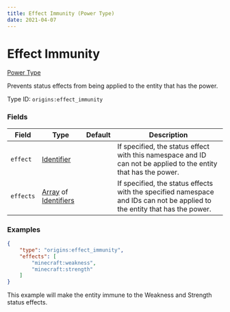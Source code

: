 ```yaml
---
title: Effect Immunity (Power Type)
date: 2021-04-07
---
```


# Effect Immunity

[Power Type](../power_types.md)

Prevents status effects from being applied to the entity that has the power.

Type ID: `origins:effect_immunity`


### Fields

Field  | Type | Default | Description
-------|------|---------|-------------
`effect` | [Identifier](../data_types/identifier.md) |  | If specified, the status effect with this namespace and ID can not be applied to the entity that has the power.
`effects` | [Array](../data_types/array.md) of [Identifiers](../data_types/identifier.md) |  | If specified, the status effects with the specified namespace and IDs can not be applied to the entity that has the power.


### Examples

```json
{
	"type": "origins:effect_immunity",
	"effects": [
		"minecraft:weakness",
		"minecraft:strength"
	]
}
```

This example will make the entity immune to the Weakness and Strength status effects.
